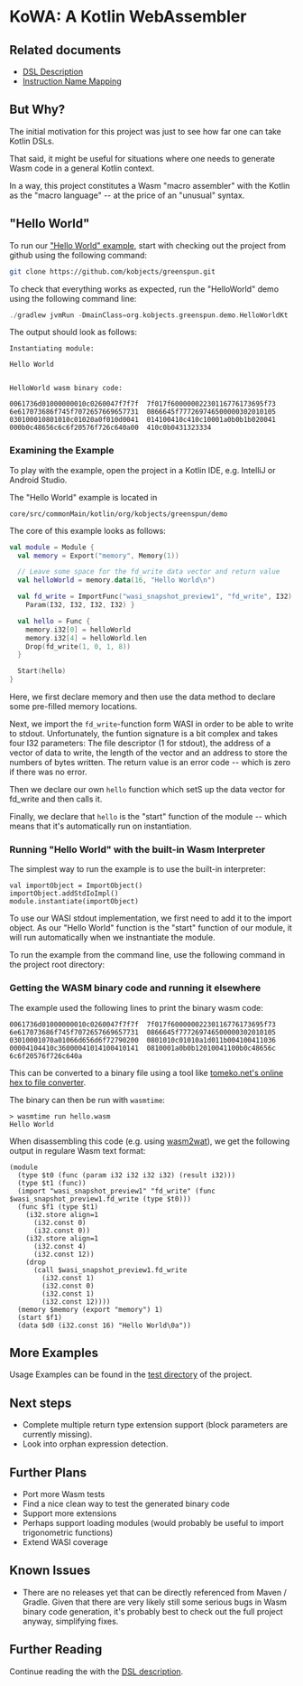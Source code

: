 # KoWA: A Kotlin WebAssembler

## Related documents

- [DSL Description](doc/dsl_description.md)
- [Instruction Name Mapping](doc/instruction_name_mapping.md)


## But Why?

The initial motivation for this project was just to see how far one can take Kotlin DSLs.

That said, it might be useful for situations where one needs to generate Wasm code in a general Kotlin context. 

In a way, this project constitutes a Wasm "macro assembler" with
the Kotlin as the "macro language" -- at the price of an "unusual" syntax.

## "Hello World"

To run our ["Hello World" example](https://github.com/kobjects/greenspun/blob/main/core/src/commonMain/kotlin/org/kobjects/greenspun/demo/HelloWorld.kt), start with checking out
the project from github using the following command:

```sh
git clone https://github.com/kobjects/greenspun.git
```

To check that everything works as expected, run the "HelloWorld" demo 
using the following command line:

```kt
./gradlew jvmRun -DmainClass=org.kobjects.greenspun.demo.HelloWorldKt
```

The output should look as follows:

```
Instantiating module:

Hello World


HelloWorld wasm binary code:

0061736d01000000010c0260047f7f7f  7f017f60000002230116776173695f73
6e617073686f745f7072657669657731  0866645f777269746500000302010105
030100010801010c01020a0f010d0041  014100410c410c10001a0b0b1b020041
000b0c48656c6c6f20576f726c640a00  410c0b0431323334
```

### Examining the Example

To play with the example, open the project in a Kotlin IDE, e.g. IntelliJ or Android Studio.

The "Hello World" example is located in 

```
core/src/commonMain/kotlin/org/kobjects/greenspun/demo
```


The core of this example looks as follows:

```kt
val module = Module {
  val memory = Export("memory", Memory(1))

  // Leave some space for the fd_write data vector and return value
  val helloWorld = memory.data(16, "Hello World\n")

  val fd_write = ImportFunc("wasi_snapshot_preview1", "fd_write", I32) { 
    Param(I32, I32, I32, I32) }

  val hello = Func {
    memory.i32[0] = helloWorld
    memory.i32[4] = helloWorld.len
    Drop(fd_write(1, 0, 1, 8))
  }

  Start(hello)
}
```

Here, we first declare memory and then use the data method to declare some
pre-filled memory locations.

Next, we import the `fd_write`-function form WASI in order to be able to
write to stdout. Unfortunately, the funtion signature is a bit 
complex and takes four I32 parameters: The file descriptor
(1 for stdout), the address of a vector of data to write, the length of the
vector and an address to store the numbers of bytes written. The
return value is an error code -- which is zero if there was no error.

Then we declare our own `hello` function which setS up the data
vector for fd_write and then calls it.

Finally, we declare that `hello` is the "start" function of the 
module -- which means that it's automatically run on instantiation.


### Running "Hello World" with the built-in Wasm Interpreter

The simplest way to run the example is to use the built-in interpreter:

```
val importObject = ImportObject()
importObject.addStdIoImpl()
module.instantiate(importObject)
```

To use our WASI stdout implementation, we first need to add it to the
import object. As our "Hello World" function is the "start" function
of our module, it will run automatically when we instnantiate the module.

To run the example from the command line, use the following command in
the project root directory:


### Getting the WASM binary code and running it elsewhere

The example used the following lines to print the binary
wasm code:

```
0061736d01000000010c0260047f7f7f  7f017f60000002230116776173695f73
6e617073686f745f7072657669657731  0866645f777269746500000302010105
03010001070a01066d656d6f72790200  0801010c01010a1d011b004100411036
00004104410c36000041014100410141  0810001a0b0b12010041100b0c48656c
6c6f20576f726c640a
```

This can be converted to a binary file using a tool like
[tomeko.net's online hex to file converter](
https://tomeko.net/online_tools/hex_to_file.php?lang=en).

The binary can then be run with `wasmtime`:

```
> wasmtime run hello.wasm
Hello World
```


When disassembling this code (e.g. using [wasm2wat](https://webassembly.github.io/wabt/demo/wasm2wat/)), we get the following output in regulare Wasm text format:

```wat
(module
  (type $t0 (func (param i32 i32 i32 i32) (result i32)))
  (type $t1 (func))
  (import "wasi_snapshot_preview1" "fd_write" (func $wasi_snapshot_preview1.fd_write (type $t0)))
  (func $f1 (type $t1)
    (i32.store align=1
      (i32.const 0)
      (i32.const 0))
    (i32.store align=1
      (i32.const 4)
      (i32.const 12))
    (drop
      (call $wasi_snapshot_preview1.fd_write
        (i32.const 1)
        (i32.const 0)
        (i32.const 1)
        (i32.const 12))))
  (memory $memory (export "memory") 1)
  (start $f1)
  (data $d0 (i32.const 16) "Hello World\0a"))

```


## More Examples 

Usage Examples can be found in the [test directory](https://github.com/kobjects/greenspun/tree/main/core/src/commonTest/kotlin/org/kobjects/greenspun) of the project.

## Next steps

- Complete multiple return type extension support (block parameters are currently missing).
- Look into orphan expression detection.

## Further Plans

- Port more Wasm tests
- Find a nice clean way to test the generated binary code
- Support more extensions 
- Perhaps support loading modules (would probably be useful to import trigonometric functions)
- Extend WASI coverage


## Known Issues

- There are no releases yet that can be directly referenced from Maven / Gradle. Given that there are
  very likely still some serious bugs in Wasm binary code
  generation, it's probably best to check out the
  full project anyway, simplifying fixes.

## Further Reading

Continue reading the with the [DSL description](doc/dsl_description.md).
